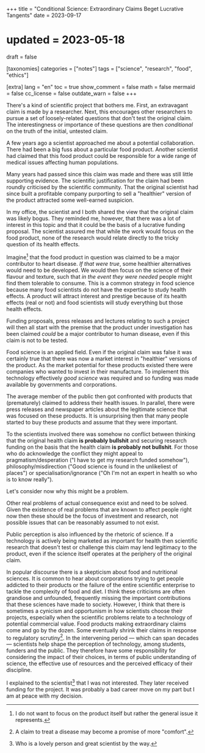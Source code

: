 +++
title = "Conditional Science: Extraordinary Claims Beget Lucrative Tangents"
date = 2023-09-17
# updated = 2023-05-18
draft = false

[taxonomies]
categories = ["notes"]
tags = ["science", "research", "food", "ethics"]

[extra]
lang = "en"
toc = true
show_comment = false
math = false
mermaid = false
cc_license = false
outdate_warn = false
+++

There's a kind of scientific project that bothers me. First, an
extravagant claim is made by a researcher. Next, this encourages other
researchers to pursue a set of loosely-related questions that don't test
the original claim. The interestingness or importance of these
questions are then *conditional* on the truth of the initial, 
untested claim.

<!-- more -->

A few years ago a scientist approached me about a potential
collaboration. There had been a big fuss about a particular food
product. Another scientist had claimed that this food product could be
responsible for a wide range of medical issues affecting human
populations.

Many years had passed since this claim was made and there was still
little supporting evidence. The scientific justification for the claim
had been roundly criticised by the scientific community. That the
original scientist had since built a profitable company purporting to
sell a "healthier" version of the product attracted some well-earned
suspicion.

In my office, the scientist and I both shared the view that the
original claim was likely bogus. They reminded me, however, that there
was a lot of interest in this topic and that it could be the basis of
a lucrative funding proposal. The scientist assured me that while the
work would focus on the food product, none of the research would
relate directly to the tricky question of its health effects.

Imagine[^1] that the food product in question was claimed to be a
major contributor to heart disease. *If that were true*, some
healthier alternatives would need to be developed. We would then focus
on the science of their flavour and texture, such that *in the event
they were needed* people might find them tolerable to consume. This is
a common strategy in food science because many food scientists do not
have the expertise to study health effects. A product will attract
interest and prestige because of its health effects (real or not) and
food scientists will study everything but those health effects.

Funding proposals, press releases and lectures relating to such a
project will then all start with the premise that the product under
investigation has been claimed *could* be a major contributor to human
disease, even if this claim is not to be tested.

Food science is an applied field. Even if the original claim was false
it was certainly true that there was now a market interest in
"healthier" versions of the product. As the market potential for these
products existed there were companies who wanted to invest in their
manufacture. To implement this technology effectively *good science*
was required and so funding was made available by governments and
corporations.

The average member of the public then got confronted with products
that (prematurely) claimed to address their health issues. In
parallel, there were press releases and newspaper articles about the
legitimate science that was focused on these products. It is
unsurprising then that many people started to buy these products and
assume that they were important.

To the scientists involved there was somehow no conflict between
thinking that the original health claim **is probably bullshit** and
securing research funding on the basis that the health claim **is
probably not bullshit**. For those who do acknowledge the conflict they
might appeal to pragmatism/desperation ("I have to get my research
funded somehow"), philosophy/misdirection ("Good science is found in
the unlikeliest of places") or specialisation/ignorance ("Oh I'm not
an expert in health so who is to know really").

Let's consider now why this might be a problem.

Other real problems of actual consequence exist and need to be solved.
Given the existence of real problems that are known to affect people
right now then these should be the focus of investment and research,
not possible issues that can be reasonably assumed to not exist.

Public perception is also influenced by the rhetoric of science. If a
technology is actively being marketed as important for health then
scientific research that doesn't test or challenge this claim may lend
legitimacy to the product, even if the science itself operates at the
periphery of the original claim.

In popular discourse there is a skepticism about food and nutritional
sciences. It is common to hear about corporations trying to get people
addicted to their products or the failure of the entire scientific
enterprise to tackle the complexity of food and diet. I think these
criticisms are often grandiose and unfounded, frequently missing the
important contributions that these sciences have made to society.
However, I think that there is sometimes a cynicism and opportunism in
how scientists choose their projects, especially when the scientific
problems relate to a technology of potential commercial value. Food
products making extraordinary claims come and go by the dozen. Some
eventually shrink their claims in response to regulatory scrutiny[^2].
In the intervening period — which can span decades — scientists help
shape the perception of technology, among students, funders and the
public. They therefore have some responsibility for considering the
impact of their choices, in terms of public understanding of science,
the effective use of resources and the perceived efficacy of their
discipline.

I explained to the scientist[^3] that I was not interested. They later
received funding for the project. It was probably a bad career move on
my part but I am at peace with my decision.

[^1]: I do not want to focus on the product itself but rather the
    general issue it represents.

[^2]: A claim to treat a disease may become a promise of more "comfort".

[^3]: Who is a lovely person and great scientist by the way.
